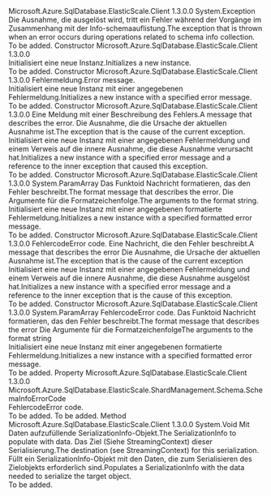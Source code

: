 <Type Name="SchemaInfoException" FullName="Microsoft.Azure.SqlDatabase.ElasticScale.ShardManagement.Schema.SchemaInfoException">
  <TypeSignature Language="C#" Value="public sealed class SchemaInfoException : Exception" />
  <TypeSignature Language="ILAsm" Value=".class public auto ansi serializable sealed beforefieldinit SchemaInfoException extends System.Exception" />
  <TypeSignature Language="DocId" Value="T:Microsoft.Azure.SqlDatabase.ElasticScale.ShardManagement.Schema.SchemaInfoException" />
  <TypeSignature Language="VB.NET" Value="Public NotInheritable Class SchemaInfoException&#xA;Inherits Exception" />
  <TypeSignature Language="F#" Value="type SchemaInfoException = class&#xA;    inherit Exception" />
  <AssemblyInfo>
    <AssemblyName>Microsoft.Azure.SqlDatabase.ElasticScale.Client</AssemblyName>
    <AssemblyVersion>1.3.0.0</AssemblyVersion>
  </AssemblyInfo>
  <Base>
    <BaseTypeName>System.Exception</BaseTypeName>
  </Base>
  <Interfaces />
  <Docs>
    <summary>
            <span data-ttu-id="0011d-101">Die Ausnahme, die ausgelöst wird, tritt ein Fehler während der Vorgänge im Zusammenhang mit der Info-schemaauflistung.</span><span class="sxs-lookup"><span data-stu-id="0011d-101">The exception that is thrown when an error occurs during operations related to schema info collection.</span></span>
            </summary>
    <remarks>To be added.</remarks>
  </Docs>
  <Members>
    <Member MemberName=".ctor">
      <MemberSignature Language="C#" Value="public SchemaInfoException ();" />
      <MemberSignature Language="ILAsm" Value=".method public hidebysig specialname rtspecialname instance void .ctor() cil managed" />
      <MemberSignature Language="DocId" Value="M:Microsoft.Azure.SqlDatabase.ElasticScale.ShardManagement.Schema.SchemaInfoException.#ctor" />
      <MemberSignature Language="VB.NET" Value="Public Sub New ()" />
      <MemberType>Constructor</MemberType>
      <AssemblyInfo>
        <AssemblyName>Microsoft.Azure.SqlDatabase.ElasticScale.Client</AssemblyName>
        <AssemblyVersion>1.3.0.0</AssemblyVersion>
      </AssemblyInfo>
      <Parameters />
      <Docs>
        <summary>
            <span data-ttu-id="0011d-102">Initialisiert eine neue Instanz.</span><span class="sxs-lookup"><span data-stu-id="0011d-102">Initializes a new instance.</span></span>
            </summary>
        <remarks>To be added.</remarks>
      </Docs>
    </Member>
    <Member MemberName=".ctor">
      <MemberSignature Language="C#" Value="public SchemaInfoException (string message);" />
      <MemberSignature Language="ILAsm" Value=".method public hidebysig specialname rtspecialname instance void .ctor(string message) cil managed" />
      <MemberSignature Language="DocId" Value="M:Microsoft.Azure.SqlDatabase.ElasticScale.ShardManagement.Schema.SchemaInfoException.#ctor(System.String)" />
      <MemberSignature Language="VB.NET" Value="Public Sub New (message As String)" />
      <MemberSignature Language="F#" Value="new Microsoft.Azure.SqlDatabase.ElasticScale.ShardManagement.Schema.SchemaInfoException : string -&gt; Microsoft.Azure.SqlDatabase.ElasticScale.ShardManagement.Schema.SchemaInfoException" Usage="new Microsoft.Azure.SqlDatabase.ElasticScale.ShardManagement.Schema.SchemaInfoException message" />
      <MemberType>Constructor</MemberType>
      <AssemblyInfo>
        <AssemblyName>Microsoft.Azure.SqlDatabase.ElasticScale.Client</AssemblyName>
        <AssemblyVersion>1.3.0.0</AssemblyVersion>
      </AssemblyInfo>
      <Parameters>
        <Parameter Name="message" Type="System.String" />
      </Parameters>
      <Docs>
        <param name="message"><span data-ttu-id="0011d-103">Fehlermeldung.</span><span class="sxs-lookup"><span data-stu-id="0011d-103">Error message.</span></span></param>
        <summary>
            <span data-ttu-id="0011d-104">Initialisiert eine neue Instanz mit einer angegebenen Fehlermeldung.</span><span class="sxs-lookup"><span data-stu-id="0011d-104">Initializes a new instance with a specified error message.</span></span> 
            </summary>
        <remarks>To be added.</remarks>
      </Docs>
    </Member>
    <Member MemberName=".ctor">
      <MemberSignature Language="C#" Value="public SchemaInfoException (string message, Exception inner);" />
      <MemberSignature Language="ILAsm" Value=".method public hidebysig specialname rtspecialname instance void .ctor(string message, class System.Exception inner) cil managed" />
      <MemberSignature Language="DocId" Value="M:Microsoft.Azure.SqlDatabase.ElasticScale.ShardManagement.Schema.SchemaInfoException.#ctor(System.String,System.Exception)" />
      <MemberSignature Language="VB.NET" Value="Public Sub New (message As String, inner As Exception)" />
      <MemberSignature Language="F#" Value="new Microsoft.Azure.SqlDatabase.ElasticScale.ShardManagement.Schema.SchemaInfoException : string * Exception -&gt; Microsoft.Azure.SqlDatabase.ElasticScale.ShardManagement.Schema.SchemaInfoException" Usage="new Microsoft.Azure.SqlDatabase.ElasticScale.ShardManagement.Schema.SchemaInfoException (message, inner)" />
      <MemberType>Constructor</MemberType>
      <AssemblyInfo>
        <AssemblyName>Microsoft.Azure.SqlDatabase.ElasticScale.Client</AssemblyName>
        <AssemblyVersion>1.3.0.0</AssemblyVersion>
      </AssemblyInfo>
      <Parameters>
        <Parameter Name="message" Type="System.String" />
        <Parameter Name="inner" Type="System.Exception" />
      </Parameters>
      <Docs>
        <param name="message"><span data-ttu-id="0011d-105">Eine Meldung mit einer Beschreibung des Fehlers.</span><span class="sxs-lookup"><span data-stu-id="0011d-105">A message that describes the error.</span></span></param>
        <param name="inner"><span data-ttu-id="0011d-106">Die Ausnahme, die die Ursache der aktuellen Ausnahme ist.</span><span class="sxs-lookup"><span data-stu-id="0011d-106">The exception that is the cause of the current exception.</span></span></param>
        <summary>
            <span data-ttu-id="0011d-107">Initialisiert eine neue Instanz mit einer angegebenen Fehlermeldung und einem Verweis auf die innere Ausnahme, die diese Ausnahme verursacht hat.</span><span class="sxs-lookup"><span data-stu-id="0011d-107">Initializes a new instance with a specified error message and a reference to the inner exception that caused this exception.</span></span>
            </summary>
        <remarks>To be added.</remarks>
      </Docs>
    </Member>
    <Member MemberName=".ctor">
      <MemberSignature Language="C#" Value="public SchemaInfoException (string format, params object[] args);" />
      <MemberSignature Language="ILAsm" Value=".method public hidebysig specialname rtspecialname instance void .ctor(string format, object[] args) cil managed" />
      <MemberSignature Language="DocId" Value="M:Microsoft.Azure.SqlDatabase.ElasticScale.ShardManagement.Schema.SchemaInfoException.#ctor(System.String,System.Object[])" />
      <MemberSignature Language="VB.NET" Value="Public Sub New (format As String, ParamArray args As Object())" />
      <MemberSignature Language="F#" Value="new Microsoft.Azure.SqlDatabase.ElasticScale.ShardManagement.Schema.SchemaInfoException : string * obj[] -&gt; Microsoft.Azure.SqlDatabase.ElasticScale.ShardManagement.Schema.SchemaInfoException" Usage="new Microsoft.Azure.SqlDatabase.ElasticScale.ShardManagement.Schema.SchemaInfoException (format, args)" />
      <MemberType>Constructor</MemberType>
      <AssemblyInfo>
        <AssemblyName>Microsoft.Azure.SqlDatabase.ElasticScale.Client</AssemblyName>
        <AssemblyVersion>1.3.0.0</AssemblyVersion>
      </AssemblyInfo>
      <Parameters>
        <Parameter Name="format" Type="System.String" />
        <Parameter Name="args" Type="System.Object[]">
          <Attributes>
            <Attribute>
              <AttributeName>System.ParamArray</AttributeName>
            </Attribute>
          </Attributes>
        </Parameter>
      </Parameters>
      <Docs>
        <param name="format"><span data-ttu-id="0011d-108">Das Funktoid Nachricht formatieren, das den Fehler beschreibt.</span><span class="sxs-lookup"><span data-stu-id="0011d-108">The format message that describes the error.</span></span></param>
        <param name="args"><span data-ttu-id="0011d-109">Die Argumente für die Formatzeichenfolge.</span><span class="sxs-lookup"><span data-stu-id="0011d-109">The arguments to the format string.</span></span></param>
        <summary>
            <span data-ttu-id="0011d-110">Initialisiert eine neue Instanz mit einer angegebenen formatierte Fehlermeldung.</span><span class="sxs-lookup"><span data-stu-id="0011d-110">Initializes a new instance with a specified formatted error message.</span></span> 
            </summary>
        <remarks>To be added.</remarks>
      </Docs>
    </Member>
    <Member MemberName=".ctor">
      <MemberSignature Language="C#" Value="public SchemaInfoException (Microsoft.Azure.SqlDatabase.ElasticScale.ShardManagement.Schema.SchemaInfoErrorCode code, string message, Exception inner);" />
      <MemberSignature Language="ILAsm" Value=".method public hidebysig specialname rtspecialname instance void .ctor(valuetype Microsoft.Azure.SqlDatabase.ElasticScale.ShardManagement.Schema.SchemaInfoErrorCode code, string message, class System.Exception inner) cil managed" />
      <MemberSignature Language="DocId" Value="M:Microsoft.Azure.SqlDatabase.ElasticScale.ShardManagement.Schema.SchemaInfoException.#ctor(Microsoft.Azure.SqlDatabase.ElasticScale.ShardManagement.Schema.SchemaInfoErrorCode,System.String,System.Exception)" />
      <MemberSignature Language="VB.NET" Value="Public Sub New (code As SchemaInfoErrorCode, message As String, inner As Exception)" />
      <MemberSignature Language="F#" Value="new Microsoft.Azure.SqlDatabase.ElasticScale.ShardManagement.Schema.SchemaInfoException : Microsoft.Azure.SqlDatabase.ElasticScale.ShardManagement.Schema.SchemaInfoErrorCode * string * Exception -&gt; Microsoft.Azure.SqlDatabase.ElasticScale.ShardManagement.Schema.SchemaInfoException" Usage="new Microsoft.Azure.SqlDatabase.ElasticScale.ShardManagement.Schema.SchemaInfoException (code, message, inner)" />
      <MemberType>Constructor</MemberType>
      <AssemblyInfo>
        <AssemblyName>Microsoft.Azure.SqlDatabase.ElasticScale.Client</AssemblyName>
        <AssemblyVersion>1.3.0.0</AssemblyVersion>
      </AssemblyInfo>
      <Parameters>
        <Parameter Name="code" Type="Microsoft.Azure.SqlDatabase.ElasticScale.ShardManagement.Schema.SchemaInfoErrorCode" />
        <Parameter Name="message" Type="System.String" />
        <Parameter Name="inner" Type="System.Exception" />
      </Parameters>
      <Docs>
        <param name="code"><span data-ttu-id="0011d-111">Fehlercode</span><span class="sxs-lookup"><span data-stu-id="0011d-111">Error code.</span></span></param>
        <param name="message"><span data-ttu-id="0011d-112">Eine Nachricht, die den Fehler beschreibt.</span><span class="sxs-lookup"><span data-stu-id="0011d-112">A message that describes the error</span></span></param>
        <param name="inner"><span data-ttu-id="0011d-113">Die Ausnahme, die Ursache der aktuellen Ausnahme ist.</span><span class="sxs-lookup"><span data-stu-id="0011d-113">The exception that is the cause of the current exception</span></span></param>
        <summary>
            <span data-ttu-id="0011d-114">Initialisiert eine neue Instanz mit einer angegebenen Fehlermeldung und einem Verweis auf die innere Ausnahme, die diese Ausnahme ausgelöst hat.</span><span class="sxs-lookup"><span data-stu-id="0011d-114">Initializes a new instance with a specified error message and a reference to the inner exception that is the cause of this exception.</span></span>
            </summary>
        <remarks>To be added.</remarks>
      </Docs>
    </Member>
    <Member MemberName=".ctor">
      <MemberSignature Language="C#" Value="public SchemaInfoException (Microsoft.Azure.SqlDatabase.ElasticScale.ShardManagement.Schema.SchemaInfoErrorCode code, string format, params object[] args);" />
      <MemberSignature Language="ILAsm" Value=".method public hidebysig specialname rtspecialname instance void .ctor(valuetype Microsoft.Azure.SqlDatabase.ElasticScale.ShardManagement.Schema.SchemaInfoErrorCode code, string format, object[] args) cil managed" />
      <MemberSignature Language="DocId" Value="M:Microsoft.Azure.SqlDatabase.ElasticScale.ShardManagement.Schema.SchemaInfoException.#ctor(Microsoft.Azure.SqlDatabase.ElasticScale.ShardManagement.Schema.SchemaInfoErrorCode,System.String,System.Object[])" />
      <MemberSignature Language="VB.NET" Value="Public Sub New (code As SchemaInfoErrorCode, format As String, ParamArray args As Object())" />
      <MemberSignature Language="F#" Value="new Microsoft.Azure.SqlDatabase.ElasticScale.ShardManagement.Schema.SchemaInfoException : Microsoft.Azure.SqlDatabase.ElasticScale.ShardManagement.Schema.SchemaInfoErrorCode * string * obj[] -&gt; Microsoft.Azure.SqlDatabase.ElasticScale.ShardManagement.Schema.SchemaInfoException" Usage="new Microsoft.Azure.SqlDatabase.ElasticScale.ShardManagement.Schema.SchemaInfoException (code, format, args)" />
      <MemberType>Constructor</MemberType>
      <AssemblyInfo>
        <AssemblyName>Microsoft.Azure.SqlDatabase.ElasticScale.Client</AssemblyName>
        <AssemblyVersion>1.3.0.0</AssemblyVersion>
      </AssemblyInfo>
      <Parameters>
        <Parameter Name="code" Type="Microsoft.Azure.SqlDatabase.ElasticScale.ShardManagement.Schema.SchemaInfoErrorCode" />
        <Parameter Name="format" Type="System.String" />
        <Parameter Name="args" Type="System.Object[]">
          <Attributes>
            <Attribute>
              <AttributeName>System.ParamArray</AttributeName>
            </Attribute>
          </Attributes>
        </Parameter>
      </Parameters>
      <Docs>
        <param name="code"><span data-ttu-id="0011d-115">Fehlercode</span><span class="sxs-lookup"><span data-stu-id="0011d-115">Error code.</span></span></param>
        <param name="format"><span data-ttu-id="0011d-116">Das Funktoid Nachricht formatieren, das den Fehler beschreibt.</span><span class="sxs-lookup"><span data-stu-id="0011d-116">The format message that describes the error</span></span></param>
        <param name="args"><span data-ttu-id="0011d-117">Die Argumente für die Formatzeichenfolge</span><span class="sxs-lookup"><span data-stu-id="0011d-117">The arguments to the format string</span></span></param>
        <summary>
            <span data-ttu-id="0011d-118">Initialisiert eine neue Instanz mit einer angegebenen formatierte Fehlermeldung.</span><span class="sxs-lookup"><span data-stu-id="0011d-118">Initializes a new instance with a specified formatted error message.</span></span> 
            </summary>
        <remarks>To be added.</remarks>
      </Docs>
    </Member>
    <Member MemberName="ErrorCode">
      <MemberSignature Language="C#" Value="public Microsoft.Azure.SqlDatabase.ElasticScale.ShardManagement.Schema.SchemaInfoErrorCode ErrorCode { get; }" />
      <MemberSignature Language="ILAsm" Value=".property instance valuetype Microsoft.Azure.SqlDatabase.ElasticScale.ShardManagement.Schema.SchemaInfoErrorCode ErrorCode" />
      <MemberSignature Language="DocId" Value="P:Microsoft.Azure.SqlDatabase.ElasticScale.ShardManagement.Schema.SchemaInfoException.ErrorCode" />
      <MemberSignature Language="VB.NET" Value="Public ReadOnly Property ErrorCode As SchemaInfoErrorCode" />
      <MemberSignature Language="F#" Value="member this.ErrorCode : Microsoft.Azure.SqlDatabase.ElasticScale.ShardManagement.Schema.SchemaInfoErrorCode" Usage="Microsoft.Azure.SqlDatabase.ElasticScale.ShardManagement.Schema.SchemaInfoException.ErrorCode" />
      <MemberType>Property</MemberType>
      <AssemblyInfo>
        <AssemblyName>Microsoft.Azure.SqlDatabase.ElasticScale.Client</AssemblyName>
        <AssemblyVersion>1.3.0.0</AssemblyVersion>
      </AssemblyInfo>
      <ReturnValue>
        <ReturnType>Microsoft.Azure.SqlDatabase.ElasticScale.ShardManagement.Schema.SchemaInfoErrorCode</ReturnType>
      </ReturnValue>
      <Docs>
        <summary>
            <span data-ttu-id="0011d-119">Fehlercode</span><span class="sxs-lookup"><span data-stu-id="0011d-119">Error code.</span></span>
            </summary>
        <value>To be added.</value>
        <remarks>To be added.</remarks>
      </Docs>
    </Member>
    <Member MemberName="GetObjectData">
      <MemberSignature Language="C#" Value="public override void GetObjectData (System.Runtime.Serialization.SerializationInfo info, System.Runtime.Serialization.StreamingContext context);" />
      <MemberSignature Language="ILAsm" Value=".method public hidebysig virtual instance void GetObjectData(class System.Runtime.Serialization.SerializationInfo info, valuetype System.Runtime.Serialization.StreamingContext context) cil managed" />
      <MemberSignature Language="DocId" Value="M:Microsoft.Azure.SqlDatabase.ElasticScale.ShardManagement.Schema.SchemaInfoException.GetObjectData(System.Runtime.Serialization.SerializationInfo,System.Runtime.Serialization.StreamingContext)" />
      <MemberSignature Language="VB.NET" Value="Public Overrides Sub GetObjectData (info As SerializationInfo, context As StreamingContext)" />
      <MemberSignature Language="F#" Value="override this.GetObjectData : System.Runtime.Serialization.SerializationInfo * System.Runtime.Serialization.StreamingContext -&gt; unit" Usage="schemaInfoException.GetObjectData (info, context)" />
      <MemberType>Method</MemberType>
      <AssemblyInfo>
        <AssemblyName>Microsoft.Azure.SqlDatabase.ElasticScale.Client</AssemblyName>
        <AssemblyVersion>1.3.0.0</AssemblyVersion>
      </AssemblyInfo>
      <ReturnValue>
        <ReturnType>System.Void</ReturnType>
      </ReturnValue>
      <Parameters>
        <Parameter Name="info" Type="System.Runtime.Serialization.SerializationInfo" />
        <Parameter Name="context" Type="System.Runtime.Serialization.StreamingContext" />
      </Parameters>
      <Docs>
        <param name="info"><span data-ttu-id="0011d-120">Mit Daten aufzufüllende SerializationInfo-Objekt.</span><span class="sxs-lookup"><span data-stu-id="0011d-120">The SerializationInfo to populate with data.</span></span></param>
        <param name="context"><span data-ttu-id="0011d-121">Das Ziel (Siehe StreamingContext) dieser Serialisierung.</span><span class="sxs-lookup"><span data-stu-id="0011d-121">The destination (see StreamingContext) for this serialization.</span></span></param>
        <summary>
            <span data-ttu-id="0011d-122">Füllt ein SerializationInfo-Objekt mit den Daten, die zum Serialisieren des Zielobjekts erforderlich sind.</span><span class="sxs-lookup"><span data-stu-id="0011d-122">Populates a SerializationInfo with the data needed to serialize the target object.</span></span>
            </summary>
        <remarks>To be added.</remarks>
      </Docs>
    </Member>
  </Members>
</Type>